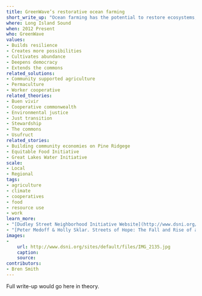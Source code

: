 ```yaml
---
title: GreenWave’s restorative ocean farming
short_write_up: "Ocean farming has the potential to restore ecosystems, mitigate climate change, and create jobs, all while providing food security worldwide. In Long Island Sound, a network of cooperatives called GreenWave has been growing shellfish and seaweed for food, biofuel and fertilizer without use of freshwater or other inputs - making it one of the most sustainable forms of food production on the planet. GreenWave’s model is open-source. The potential of replication is tremendous: a network of small ocean farms about the size of Washington state could feed the world and, as biofuel, replace all the oil in the United States, while simultaneously capturing five times the amount of carbon as land-based plants. "
where: Long Island Sound
when: 2012 Present
who: GreenWave
values:
- Builds resilience
- Creates more possibilities
- Cultivates abundance
- Deepens democracy
- Extends the commons
related_solutions:
- Community supported agriculture
- Permaculture
- Worker cooperative
related_theories:
- Buen vivir
- Cooperative commonwealth
- Environmental justice
- Just transition
- Stewardship
- The commons
- Usufruct
related_stories:
- Building community economies on Pine Ridgege
- Equitable Food Initiative
- Great Lakes Water Initiative
scale:
- Local
- Regional
tags:
- agriculture
- climate
- cooperatives
- food
- resource use
- work
learn_more:
- "[Dudley Street Neighborhood Initiative Website](http://www.dsni.org/)"
- "[Peter Medoff & Holly Sklar. Streets of Hope: The Fall and Rise of an Urban Neighborhood. South End Press, 1994.](http://www.southendpress.org/2004/items/StreetsHope)"
images:
-
    url: http://www.dsni.org/sites/default/files/IMG_2135.jpg
    caption:
    source:
contributors:
- Bren Smith
---
```

Full write-up would go here in theory.
